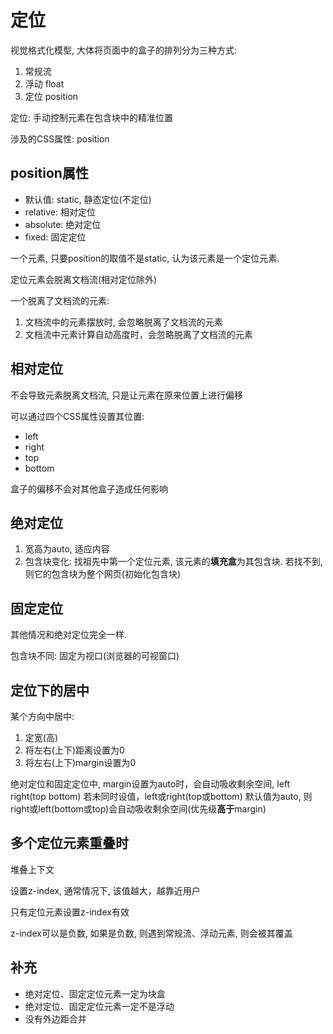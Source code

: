 # 定位

视觉格式化模型, 大体将页面中的盒子的排列分为三种方式:

1. 常规流
2. 浮动 float
3. 定位 position

定位: 手动控制元素在包含块中的精准位置

涉及的CSS属性: position

## position属性

- 默认值: static, 静态定位(不定位)
- relative: 相对定位
- absolute: 绝对定位
- fixed: 固定定位

一个元素, 只要position的取值不是static, 认为该元素是一个定位元素.

定位元素会脱离文档流(相对定位除外)

一个脱离了文档流的元素:

1. 文档流中的元素摆放时, 会忽略脱离了文档流的元素
2. 文档流中元素计算自动高度时，会忽略脱离了文档流的元素

## 相对定位

不会导致元素脱离文档流, 只是让元素在原来位置上进行偏移

可以通过四个CSS属性设置其位置:

- left
- right
- top
- bottom

盒子的偏移不会对其他盒子造成任何影响

## 绝对定位

1. 宽高为auto, 适应内容
2. 包含块变化: 找祖先中第一个定位元素, 该元素的**填充盒**为其包含块. 若找不到, 则它的包含块为整个网页(初始化包含块)

## 固定定位

其他情况和绝对定位完全一样.

包含块不同: 固定为视口(浏览器的可视窗口)

## 定位下的居中

某个方向中居中:
1. 定宽(高)
2. 将左右(上下)距离设置为0
3. 将左右(上下)margin设置为0


绝对定位和固定定位中, margin设置为auto时，会自动吸收剩余空间,
left right(top bottom) 若未同时设值，left或right(top或bottom) 默认值为auto, 则right或left(bottom或top)会自动吸收剩余空间(优先级**高于**margin)

## 多个定位元素重叠时

堆叠上下文

设置z-index, 通常情况下, 该值越大，越靠近用户

只有定位元素设置z-index有效

z-index可以是负数, 如果是负数, 则遇到常规流、浮动元素, 则会被其覆盖

## 补充

- 绝对定位、固定定位元素一定为块盒
- 绝对定位、固定定位元素一定不是浮动
- 没有外边距合并